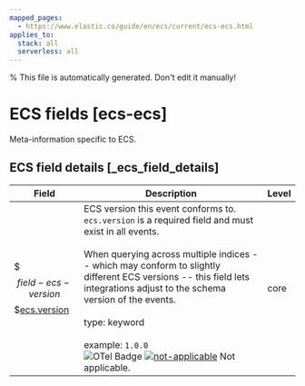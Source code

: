 ```yaml
---
mapped_pages:
  - https://www.elastic.co/guide/en/ecs/current/ecs-ecs.html
applies_to:
  stack: all
  serverless: all
---
```

% This file is automatically generated. Don't edit it manually!

# ECS fields [ecs-ecs]

Meta-information specific to ECS.

## ECS field details [_ecs_field_details]

| Field | Description | Level |
| --- | --- | --- |
| $$$field-ecs-version$$$[ecs.version](#field-ecs-version) | ECS version this event conforms to. `ecs.version` is a required field and must exist in all events.<br><br>When querying across multiple indices -- which may conform to slightly different ECS versions -- this field lets integrations adjust to the schema version of the events.<br><br>type: keyword<br><br>example: `1.0.0`<br>![OTel Badge](https://img.shields.io/badge/OpenTelemetry-4a5ca6?style=flat&logo=opentelemetry) [![not-applicable](https://img.shields.io/badge/n%2Fa-f2f4fb?style=flat)](/reference/ecs-opentelemetry.md#ecs-opentelemetry-relation) Not applicable. | core |


